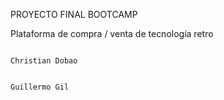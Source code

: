 PROYECTO FINAL BOOTCAMP

Plataforma de compra / venta de tecnología retro

                                                                                                                        Christian Dobao

                                                                                                                        Guillermo Gil
